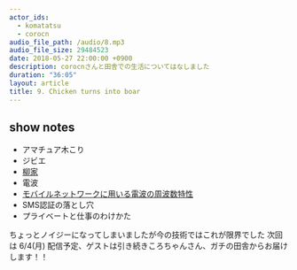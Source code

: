 ```yaml
---
actor_ids:
  - komatatsu
  - corocn
audio_file_path: /audio/8.mp3
audio_file_size: 29484523
date: 2018-05-27 22:00:00 +0900
description: corocnさんと田舎での生活についてはなしました
duration: "36:05"
layout: article
title: 9. Chicken turns into boar
---
```


## show notes

- アマチュア木こり
- ジビエ
- [柳家](https://tabelog.com/gifu/A2103/A210301/21000023/)
- 電波
- [モバイルネットワークに用いる電波の周波数特性](https://www.nttdocomo.co.jp/support/area/know/)
- SMS認証の落とし穴
- プライベートと仕事のわけかた

ちょっとノイジーになってしまいましたが今の技術ではこれが限界でした
次回は 6/4(月) 配信予定、ゲストは引き続きころちゃんさん、ガチの田舎からお届けします！！
